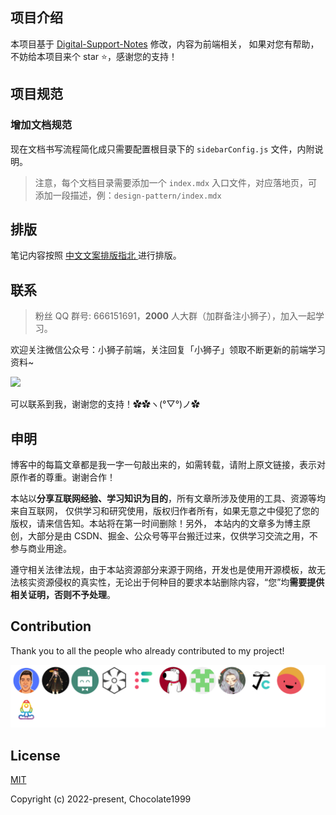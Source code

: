 ## 项目介绍

本项目基于 [Digital-Support-Notes](https://github.com/PatelN123/Digital-Support-Notes) 修改，内容为前端相关， 如果对您有帮助，不妨给本项目来个 star ⭐️，感谢您的支持！


## 项目规范

### 增加文档规范

现在文档书写流程简化成只需要配置根目录下的 `sidebarConfig.js` 文件，内附说明。

> 注意，每个文档目录需要添加一个 `index.mdx` 入口文件，对应落地页，可添加一段描述，例：`design-pattern/index.mdx`


## 排版

笔记内容按照 <a href="https://mazhuang.org/wiki/chinese-copywriting-guidelines/">中文文案排版指北 </a>进行排版。


## 联系

> 粉丝 QQ 群号: 666151691，**2000** 人大群（加群备注小狮子），加入一起学习。


欢迎关注微信公众号：小狮子前端，关注回复「小狮子」领取不断更新的前端学习资料~

![](https://img-blog.csdnimg.cn/img_convert/43c196751f4984c71011557d06e7e9b6.png)

可以联系到我，谢谢您的支持！✿✿ヽ(°▽°)ノ✿

## 申明

博客中的每篇文章都是我一字一句敲出来的，如需转载，请附上原文链接，表示对原作者的尊重。谢谢合作！

本站以**分享互联网经验、学习知识为目的**，所有文章所涉及使用的工具、资源等均来自互联网， 仅供学习和研究使用，版权归作者所有，如果无意之中侵犯了您的版权，请来信告知。本站将在第一时间删除！另外， 本站内的文章多为博主原创，大部分是由 CSDN、掘金、公众号等平台搬迁过来，仅供学习交流之用，不参与商业用途。

遵守相关法律法规，由于本站资源部分来源于网络，开发也是使用开源模板，故无法核实资源侵权的真实性，无论出于何种目的要求本站删除内容，“您”均**需要提供相关证明，否则不予处理**。

## Contribution

Thank you to all the people who already contributed to my project!

<a href="https://github.com/LionCubFrontEnd/docs/graphs/contributors"><img src="https://github.com/LionCubFrontEnd/docs/blob/main/CONTRIBUTORS.svg" /></a>

## License

[MIT](https://opensource.org/licenses/MIT)

Copyright (c) 2022-present, Chocolate1999
